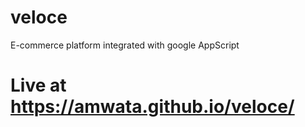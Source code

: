 # veloce
E-commerce platform integrated with google AppScript
# Live at https://amwata.github.io/veloce/
